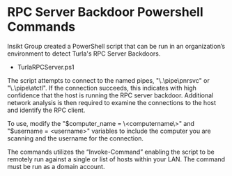 # RPC Server Backdoor Powershell Commands

Insikt Group created a PowerShell script that can be run in an organization’s environment to detect Turla's RPC Server Backdoors.

* TurlaRPCServer.ps1

The script attempts to connect to the named pipes, "\\.\pipe\pnrsvc" or "\\.\pipe\atctl". If the connection succeeds, this indicates with high confidence that the host is running the RPC server backdoor. Additional network analysis is then required to examine the connections to the host and identify the RPC client.

To use, modify the "$computer_name = \<computername\>" and "$username = \<username\>" variables to include the computer you are scanning and the username for the connection.
  
The commands utilizes the “Invoke-Command” enabling the script to be remotely run against a single or list of hosts within your LAN. The command must be run as a domain account.
